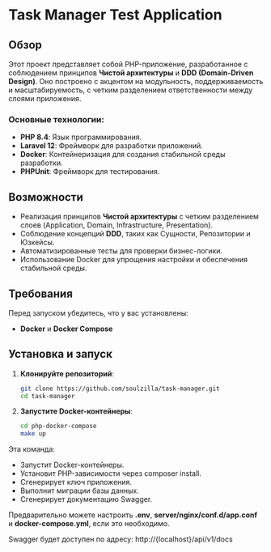 # Task Manager Test Application

## Обзор

Этот проект представляет собой PHP-приложение, разработанное с соблюдением принципов **Чистой архитектуры** и **DDD (Domain-Driven Design)**. Оно построено с акцентом на модульность, поддерживаемость и масштабируемость, с четким разделением ответственности между слоями приложения.

### Основные технологии:
- **PHP 8.4**: Язык программирования.
- **Laravel 12**: Фреймворк для разработки приложений.
- **Docker**: Контейнеризация для создания стабильной среды разработки.
- **PHPUnit**: Фреймворк для тестирования.

## Возможности

- Реализация принципов **Чистой архитектуры** с четким разделением слоев (Application, Domain, Infrastructure, Presentation).
- Соблюдение концепций **DDD**, таких как Сущности, Репозитории и Юзкейсы.
- Автоматизированные тесты для проверки бизнес-логики.
- Использование Docker для упрощения настройки и обеспечения стабильной среды.

## Требования

Перед запуском убедитесь, что у вас установлены:
- **Docker** и **Docker Compose**

## Установка и запуск

1. **Клонируйте репозиторий**:
   ```bash
   git clone https://github.com/soulzilla/task-manager.git
   cd task-manager
   ```

2. **Запустите Docker-контейнеры**:
    ```bash
   cd php-docker-compose
   make up
    ```
Эта команда:

- Запустит Docker-контейнеры.
- Установит PHP-зависимости через composer install.
- Сгенерирует ключ приложения.
- Выполнит миграции базы данных.
- Сгенерирует документацию Swagger.

Предварительно можете настроить **.env**, **server/nginx/conf.d/app.conf** и **docker-compose.yml**, если это необходимо.

Swagger будет доступен по адресу: http://{localhost}/api/v1/docs